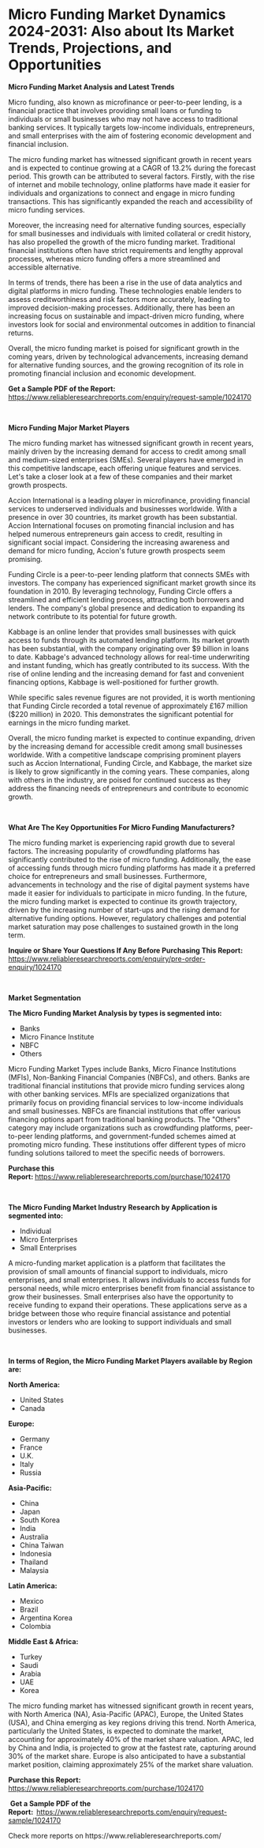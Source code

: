 <p><h1>Micro Funding Market Dynamics 2024-2031: Also about Its Market Trends, Projections, and Opportunities</h1></p><p><strong>Micro Funding Market Analysis and Latest Trends</strong></p>
<p><p>Micro funding, also known as microfinance or peer-to-peer lending, is a financial practice that involves providing small loans or funding to individuals or small businesses who may not have access to traditional banking services. It typically targets low-income individuals, entrepreneurs, and small enterprises with the aim of fostering economic development and financial inclusion.</p><p>The micro funding market has witnessed significant growth in recent years and is expected to continue growing at a CAGR of 13.2% during the forecast period. This growth can be attributed to several factors. Firstly, with the rise of internet and mobile technology, online platforms have made it easier for individuals and organizations to connect and engage in micro funding transactions. This has significantly expanded the reach and accessibility of micro funding services.</p><p>Moreover, the increasing need for alternative funding sources, especially for small businesses and individuals with limited collateral or credit history, has also propelled the growth of the micro funding market. Traditional financial institutions often have strict requirements and lengthy approval processes, whereas micro funding offers a more streamlined and accessible alternative.</p><p>In terms of trends, there has been a rise in the use of data analytics and digital platforms in micro funding. These technologies enable lenders to assess creditworthiness and risk factors more accurately, leading to improved decision-making processes. Additionally, there has been an increasing focus on sustainable and impact-driven micro funding, where investors look for social and environmental outcomes in addition to financial returns.</p><p>Overall, the micro funding market is poised for significant growth in the coming years, driven by technological advancements, increasing demand for alternative funding sources, and the growing recognition of its role in promoting financial inclusion and economic development.</p></p>
<p><strong>Get a Sample PDF of the Report:&nbsp;</strong> <a href="https://www.reliableresearchreports.com/enquiry/request-sample/1024170">https://www.reliableresearchreports.com/enquiry/request-sample/1024170</a></p>
<p>&nbsp;</p>
<p><strong>Micro Funding Major Market Players</strong></p>
<p><p>The micro funding market has witnessed significant growth in recent years, mainly driven by the increasing demand for access to credit among small and medium-sized enterprises (SMEs). Several players have emerged in this competitive landscape, each offering unique features and services. Let's take a closer look at a few of these companies and their market growth prospects.</p><p>Accion International is a leading player in microfinance, providing financial services to underserved individuals and businesses worldwide. With a presence in over 30 countries, its market growth has been substantial. Accion International focuses on promoting financial inclusion and has helped numerous entrepreneurs gain access to credit, resulting in significant social impact. Considering the increasing awareness and demand for micro funding, Accion's future growth prospects seem promising.</p><p>Funding Circle is a peer-to-peer lending platform that connects SMEs with investors. The company has experienced significant market growth since its foundation in 2010. By leveraging technology, Funding Circle offers a streamlined and efficient lending process, attracting both borrowers and lenders. The company's global presence and dedication to expanding its network contribute to its potential for future growth.</p><p>Kabbage is an online lender that provides small businesses with quick access to funds through its automated lending platform. Its market growth has been substantial, with the company originating over $9 billion in loans to date. Kabbage's advanced technology allows for real-time underwriting and instant funding, which has greatly contributed to its success. With the rise of online lending and the increasing demand for fast and convenient financing options, Kabbage is well-positioned for further growth.</p><p>While specific sales revenue figures are not provided, it is worth mentioning that Funding Circle recorded a total revenue of approximately £167 million ($220 million) in 2020. This demonstrates the significant potential for earnings in the micro funding market.</p><p>Overall, the micro funding market is expected to continue expanding, driven by the increasing demand for accessible credit among small businesses worldwide. With a competitive landscape comprising prominent players such as Accion International, Funding Circle, and Kabbage, the market size is likely to grow significantly in the coming years. These companies, along with others in the industry, are poised for continued success as they address the financing needs of entrepreneurs and contribute to economic growth.</p></p>
<p>&nbsp;</p>
<p><strong>What Are The Key Opportunities For Micro Funding Manufacturers?</strong></p>
<p><p>The micro funding market is experiencing rapid growth due to several factors. The increasing popularity of crowdfunding platforms has significantly contributed to the rise of micro funding. Additionally, the ease of accessing funds through micro funding platforms has made it a preferred choice for entrepreneurs and small businesses. Furthermore, advancements in technology and the rise of digital payment systems have made it easier for individuals to participate in micro funding. In the future, the micro funding market is expected to continue its growth trajectory, driven by the increasing number of start-ups and the rising demand for alternative funding options. However, regulatory challenges and potential market saturation may pose challenges to sustained growth in the long term.</p></p>
<p><strong>Inquire or Share Your Questions If Any Before Purchasing This Report:</strong> <a href="https://www.reliableresearchreports.com/enquiry/pre-order-enquiry/1024170">https://www.reliableresearchreports.com/enquiry/pre-order-enquiry/1024170</a></p>
<p>&nbsp;</p>
<p><strong>Market Segmentation</strong></p>
<p><strong>The Micro Funding Market Analysis by types is segmented into:</strong></p>
<p><ul><li>Banks</li><li>Micro Finance Institute</li><li>NBFC</li><li>Others</li></ul></p>
<p><p>Micro Funding Market Types include Banks, Micro Finance Institutions (MFIs), Non-Banking Financial Companies (NBFCs), and others. Banks are traditional financial institutions that provide micro funding services along with other banking services. MFIs are specialized organizations that primarily focus on providing financial services to low-income individuals and small businesses. NBFCs are financial institutions that offer various financing options apart from traditional banking products. The "Others" category may include organizations such as crowdfunding platforms, peer-to-peer lending platforms, and government-funded schemes aimed at promoting micro funding. These institutions offer different types of micro funding solutions tailored to meet the specific needs of borrowers.</p></p>
<p><strong>Purchase this Report:&nbsp;</strong><a href="https://www.reliableresearchreports.com/purchase/1024170">https://www.reliableresearchreports.com/purchase/1024170</a></p>
<p>&nbsp;</p>
<p><strong>The Micro Funding Market Industry Research by Application is segmented into:</strong></p>
<p><ul><li>Individual</li><li>Micro Enterprises</li><li>Small Enterprises</li></ul></p>
<p><p>A micro-funding market application is a platform that facilitates the provision of small amounts of financial support to individuals, micro enterprises, and small enterprises. It allows individuals to access funds for personal needs, while micro enterprises benefit from financial assistance to grow their businesses. Small enterprises also have the opportunity to receive funding to expand their operations. These applications serve as a bridge between those who require financial assistance and potential investors or lenders who are looking to support individuals and small businesses.</p></p>
<p>&nbsp;</p>
<p><strong>In terms of Region, the Micro Funding Market Players available by Region are:</strong></p>
<p>
    <p> <strong> North America: </strong>
        <ul>
            <li>United States</li>
            <li>Canada</li>
        </ul>
        </p> 
    <p> <strong> Europe: </strong>
        <ul>
            <li>Germany</li>
            <li>France</li>
            <li>U.K.</li>
            <li>Italy</li>
            <li>Russia</li>
        </ul>
        </p> 
    <p> <strong> Asia-Pacific: </strong>
        <ul>
            <li>China</li>
            <li>Japan</li>
            <li>South Korea</li>
            <li>India</li>
            <li>Australia</li>
            <li>China Taiwan</li>
            <li>Indonesia</li>
            <li>Thailand</li>
            <li>Malaysia</li>
        </ul>
        </p> 
    <p> <strong> Latin America: </strong>
        <ul>
            <li>Mexico</li>
            <li>Brazil</li>
            <li>Argentina Korea</li>
            <li>Colombia</li>
        </ul>
        </p> 
    <p> <strong> Middle East & Africa: </strong>
        <ul>
            <li>Turkey</li>
            <li>Saudi</li>
            <li>Arabia</li>
            <li>UAE</li>
            <li>Korea</li>
        </ul>
    </p>
    </p>
<p><p>The micro funding market has witnessed significant growth in recent years, with North America (NA), Asia-Pacific (APAC), Europe, the United States (USA), and China emerging as key regions driving this trend. North America, particularly the United States, is expected to dominate the market, accounting for approximately 40% of the market share valuation. APAC, led by China and India, is projected to grow at the fastest rate, capturing around 30% of the market share. Europe is also anticipated to have a substantial market position, claiming approximately 25% of the market share valuation.</p></p>
<p><strong>Purchase this Report: </strong><a href="https://www.reliableresearchreports.com/purchase/1024170">https://www.reliableresearchreports.com/purchase/1024170</a></p>
<p>&nbsp;<strong>Get a Sample PDF of the Report:&nbsp;&nbsp;</strong><a href="https://www.reliableresearchreports.com/enquiry/request-sample/1024170">https://www.reliableresearchreports.com/enquiry/request-sample/1024170</a></p>
<p><strong></strong></p>
<p>Check more reports on https://www.reliableresearchreports.com/</p>